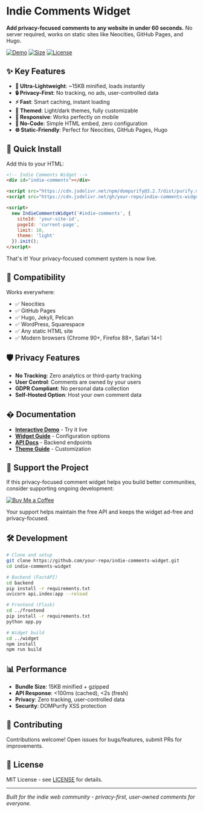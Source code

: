 # Indie Comments Widget

**Add privacy-focused comments to any website in under 60 seconds.** No server required, works on static sites like Neocities, GitHub Pages, and Hugo.

[![Demo](https://img.shields.io/badge/Demo-Live-brightgreen)](https://nocodebackend.vercel.app/demo.html)
[![Size](https://img.shields.io/badge/Size-15KB-blue)](https://cdn.jsdelivr.net/gh/your-repo/indie-comments-widget/dist/indie-comments-widget.min.js)
[![License](https://img.shields.io/badge/License-MIT-green)](LICENSE)

## ✨ Key Features

- **🚀 Ultra-Lightweight**: ~15KB minified, loads instantly
- **🔒 Privacy-First**: No tracking, no ads, user-controlled data
- **⚡ Fast**: Smart caching, instant loading
- **🎨 Themed**: Light/dark themes, fully customizable
- **📱 Responsive**: Works perfectly on mobile
- **🔧 No-Code**: Simple HTML embed, zero configuration
- **🌐 Static-Friendly**: Perfect for Neocities, GitHub Pages, Hugo

## 🚀 Quick Install

Add this to your HTML:

```html
<!-- Indie Comments Widget -->
<div id="indie-comments"></div>

<script src="https://cdn.jsdelivr.net/npm/dompurify@3.2.7/dist/purify.min.js"></script>
<script src="https://cdn.jsdelivr.net/gh/your-repo/indie-comments-widget@main/dist/indie-comments-widget.min.js"></script>

<script>
  new IndieCommentsWidget('#indie-comments', {
    siteId: 'your-site-id',
    pageId: 'current-page',
    limit: 10,
    theme: 'light'
  }).init();
</script>
```

That's it! Your privacy-focused comment system is now live.

## 🔧 Compatibility

Works everywhere:
- ✅ Neocities
- ✅ GitHub Pages
- ✅ Hugo, Jekyll, Pelican
- ✅ WordPress, Squarespace
- ✅ Any static HTML site
- ✅ Modern browsers (Chrome 90+, Firefox 88+, Safari 14+)

## 🛡️ Privacy Features

- **No Tracking**: Zero analytics or third-party tracking
- **User Control**: Comments are owned by your users
- **GDPR Compliant**: No personal data collection
- **Self-Hosted Option**: Host your own comment data

## � Documentation

- **[Interactive Demo](https://nocodebackend.vercel.app/demo.html)** - Try it live
- **[Widget Guide](docs/WIDGET_GUIDE.md)** - Configuration options
- **[API Docs](docs/api_docs.md)** - Backend endpoints
- **[Theme Guide](frontend/static/css/themes/README.md)** - Customization

## 💝 Support the Project

If this privacy-focused comment widget helps you build better communities, consider supporting ongoing development:

[![Buy Me a Coffee](https://img.shields.io/badge/Buy%20Me%20a%20Coffee-donate-yellow)](https://www.buymeacoffee.com/yourusername)

Your support helps maintain the free API and keeps the widget ad-free and privacy-focused.

## 🛠 Development

```bash
# Clone and setup
git clone https://github.com/your-repo/indie-comments-widget.git
cd indie-comments-widget

# Backend (FastAPI)
cd backend
pip install -r requirements.txt
uvicorn api.index:app --reload

# Frontend (Flask)
cd ../frontend
pip install -r requirements.txt
python app.py

# Widget build
cd ../widget
npm install
npm run build
```

## 📊 Performance

- **Bundle Size**: 15KB minified + gzipped
- **API Response**: <100ms (cached), <2s (fresh)
- **Privacy**: Zero tracking, user-controlled data
- **Security**: DOMPurify XSS protection

## 🤝 Contributing

Contributions welcome! Open issues for bugs/features, submit PRs for improvements.

## 📄 License

MIT License - see [LICENSE](LICENSE) for details.

---

*Built for the indie web community - privacy-first, user-owned comments for everyone.*